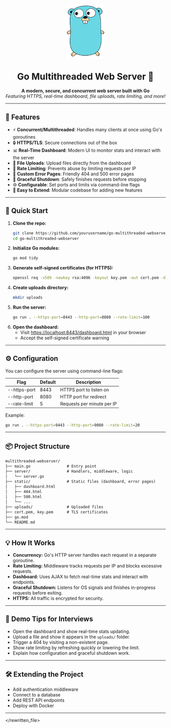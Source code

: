 <p align="center">
  <img src="https://raw.githubusercontent.com/golang-samples/gopher-vector/master/gopher.svg" alt="Go Gopher" width="120"/>
</p>

<h1 align="center">Go Multithreaded Web Server 🚀</h1>

<p align="center">
  <b>A modern, secure, and concurrent web server built with Go</b><br>
  <i>Featuring HTTPS, real-time dashboard, file uploads, rate limiting, and more!</i>
</p>

---

## 🌟 Features

- ⚡ **Concurrent/Multithreaded**: Handles many clients at once using Go's goroutines
- 🔒 **HTTPS/TLS**: Secure connections out of the box
- 📊 **Real-Time Dashboard**: Modern UI to monitor stats and interact with the server
- 📁 **File Uploads**: Upload files directly from the dashboard
- 🚦 **Rate Limiting**: Prevents abuse by limiting requests per IP
- 🛑 **Custom Error Pages**: Friendly 404 and 500 error pages
- 🏁 **Graceful Shutdown**: Safely finishes requests before stopping
- ⚙️ **Configurable**: Set ports and limits via command-line flags
- 📝 **Easy to Extend**: Modular codebase for adding new features

---

## 🚀 Quick Start

1. **Clone the repo:**
   ```sh
   git clone https://github.com/yourusername/go-multithreaded-webserver.git
   cd go-multithreaded-webserver
   ```
2. **Initialize Go modules:**
   ```sh
   go mod tidy
   ```
3. **Generate self-signed certificates (for HTTPS):**
   ```sh
   openssl req -x509 -newkey rsa:4096 -keyout key.pem -out cert.pem -days 365 -nodes -subj "/CN=localhost"
   ```
4. **Create uploads directory:**
   ```sh
   mkdir uploads
   ```
5. **Run the server:**
   ```sh
   go run . --https-port=8443 --http-port=8080 --rate-limit=100
   ```
6. **Open the dashboard:**
   - Visit [https://localhost:8443/dashboard.html](https://localhost:8443/dashboard.html) in your browser
   - Accept the self-signed certificate warning

---


## ⚙️ Configuration

You can configure the server using command-line flags:

| Flag           | Default | Description                        |
|----------------|---------|------------------------------------|
| --https-port   | 8443    | HTTPS port to listen on            |
| --http-port    | 8080    | HTTP port for redirect             |
| --rate-limit   | 5       | Requests per minute per IP         |

Example:
```sh
go run . --https-port=9443 --http-port=9080 --rate-limit=20
```

---

## 📦 Project Structure

```
multithreaded-webserver/
├── main.go                # Entry point
├── server/                # Handlers, middleware, logic
│   └── server.go
├── static/                # Static files (dashboard, error pages)
│   ├── dashboard.html
│   ├── 404.html
│   ├── 500.html
│   └── ...
├── uploads/               # Uploaded files
├── cert.pem, key.pem      # TLS certificates
├── go.mod
└── README.md
```

---

## 💡 How It Works

- **Concurrency:** Go's HTTP server handles each request in a separate goroutine.
- **Rate Limiting:** Middleware tracks requests per IP and blocks excessive requests.
- **Dashboard:** Uses AJAX to fetch real-time stats and interact with endpoints.
- **Graceful Shutdown:** Listens for OS signals and finishes in-progress requests before exiting.
- **HTTPS:** All traffic is encrypted for security.

---

## 📣 Demo Tips for Interviews

- Open the dashboard and show real-time stats updating.
- Upload a file and show it appears in the `uploads/` folder.
- Trigger a 404 by visiting a non-existent page.
- Show rate limiting by refreshing quickly or lowering the limit.
- Explain how configuration and graceful shutdown work.

---

## 🛠️ Extending the Project

- Add authentication middleware
- Connect to a database
- Add REST API endpoints
- Deploy with Docker

---



</rewritten_file>
